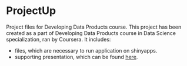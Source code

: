 # ProjectUp
Project files for Developing Data Products course.
This project has been created as a part of Developing Data Products course in Data Science specialization, ran by Coursera. 
It includes:

- files, which are necessary to run application on shinyapps.
- supporting presentation, which can be found [here](http://olgakruglova23.github.io/mydeck).
